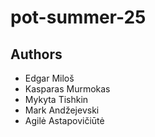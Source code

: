 # pot-summer-25
## Authors
- Edgar Miloš
- Kasparas Murmokas
- Mykyta Tishkin
- Mark Andžejevski
- Agilė Astapovičiūtė  
